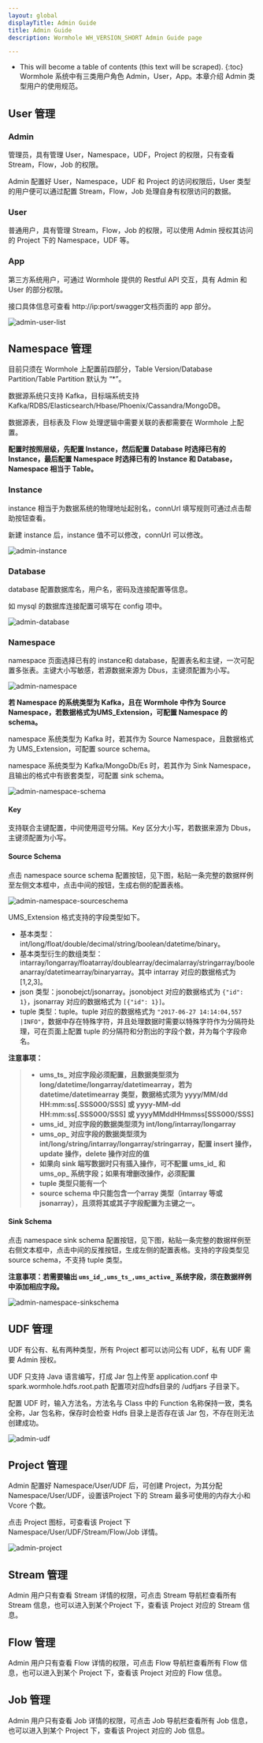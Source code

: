 ```yaml
---
layout: global
displayTitle: Admin Guide
title: Admin Guide
description: Wormhole WH_VERSION_SHORT Admin Guide page

---
```


* This will become a table of contents (this text will be scraped).
{:toc}
Wormhole 系统中有三类用户角色 Admin，User，App。本章介绍 Admin 类型用户的使用规范。

## User 管理

### Admin

管理员，具有管理 User，Namespace，UDF，Project 的权限，只有查看 Stream，Flow，Job 的权限。

Admin 配置好 User，Namespace，UDF 和 Project 的访问权限后，User 类型的用户便可以通过配置 Stream，Flow，Job 处理自身有权限访问的数据。

### User

普通用户，具有管理 Stream，Flow，Job 的权限，可以使用 Admin 授权其访问的 Project 下的 Namespace，UDF 等。

### App

第三方系统用户，可通过 Wormhole 提供的 Restful API 交互，具有 Admin 和 User 的部分权限。

接口具体信息可查看 http://ip:port/swagger文档页面的 app 部分。

![admin-user-list](/Users/swallow/IdeaProjects/wormhole/docs/img/admin-user-list.png)

## Namespace 管理

目前只须在 Wormhole 上配置前四部分，Table Version/Database Partition/Table Partition 默认为 “*”。

数据源系统只支持 Kafka，目标端系统支持 Kafka/RDBS/Elasticsearch/Hbase/Phoenix/Cassandra/MongoDB。

数据源表，目标表及 Flow 处理逻辑中需要关联的表都需要在 Wormhole 上配置。

**配置时按照层级，先配置 Instance，然后配置 Database 时选择已有的 Instance，最后配置 Namespace 时选择已有的 Instance 和 Database，Namespace 相当于 Table。**

### Instance

instance 相当于为数据系统的物理地址起别名，connUrl 填写规则可通过点击帮助按钮查看。

新建 instance 后，instance 值不可以修改，connUrl 可以修改。

![admin-instance](/Users/swallow/IdeaProjects/wormhole/docs/img/admin-instance.png)

### Database

database 配置数据库名，用户名，密码及连接配置等信息。

如 mysql 的数据库连接配置可填写在 config 项中。

![admin-database](/Users/swallow/IdeaProjects/wormhole/docs/img/admin-database.png)

### Namespace

namespace 页面选择已有的 instance和 database，配置表名和主键，一次可配置多张表。主键大小写敏感，若源数据来源为 Dbus，主键须配置为小写。

![admin-namespace](/Users/swallow/IdeaProjects/wormhole/docs/img/admin-namespace.png)

**若 Namespace 的系统类型为 Kafka，且在 Wormhole 中作为 Source Namespace，若数据格式为UMS_Extension，可配置 Namespace 的 schema。**

namespace 系统类型为 Kafka 时，若其作为 Source Namespace，且数据格式为 UMS_Extension，可配置 source schema。 

namespace 系统类型为 Kafka/MongoDb/Es 时，若其作为 Sink Namespace，且输出的格式中有嵌套类型，可配置 sink schema。 

![admin-namespace-schema](/Users/swallow/IdeaProjects/wormhole/docs/img/admin-namespace-schema.png)

#### Key

支持联合主键配置，中间使用逗号分隔。Key 区分大小写，若数据来源为 Dbus，主键须配置为小写。

#### Source Schema

点击 namespace source schema 配置按钮，见下图，粘贴一条完整的数据样例至左侧文本框中，点击中间的按钮，生成右侧的配置表格。

![admin-namespace-sourceschema](/Users/swallow/IdeaProjects/wormhole/docs/img/admin-namespace-sourceschema.png)

UMS_Extension 格式支持的字段类型如下。

- 基本类型：int/long/float/double/decimal/string/boolean/datetime/binary。
- 基本类型衍生的数组类型：intarray/longarray/floatarray/doublearray/decimalarray/stringarray/booleanarray/datetimearray/binaryarray。其中 intarray 对应的数据格式为 [1,2,3]。
- json 类型：jsonobejct/jsonarray。jsonobject 对应的数据格式为 `{"id": 1}`，jsonarray 对应的数据格式为 `[{"id": 1}]`。
- tuple 类型：tuple。tuple 对应的数据格式为 `"2017-06-27 14:14:04,557 |INFO"`，数据中存在特殊字符，并且处理数据时需要以特殊字符作为分隔符处理，可在页面上配置 tuple 的分隔符和分割出的字段个数，并为每个字段命名。

**注意事项：**

> - **ums_ts_ 对应字段必须配置，且数据类型须为 long/datetime/longarray/datetimearray，若为datetime/datetimearray 类型，数据格式须为 yyyy/MM/dd HH:mm:ss[.SSS000/SSS] 或 yyyy-MM-dd HH:mm:ss[.SSS000/SSS] 或 yyyyMMddHHmmss[SSS000/SSS]**
> - **ums_id_ 对应字段的数据类型须为 int/long/intarray/longarray**
> - **ums_op_ 对应字段的数据类型须为 int/long/string/intarray/longarray/stringarray，配置 insert 操作，update 操作，delete 操作对应的值**
> - **如果向 sink 端写数据时只有插入操作，可不配置 ums_id_ 和 ums_op_ 系统字段；如果有增删改操作，必须配置**
> - **tuple 类型只能有一个**
> - **source schema 中只能包含一个array 类型（intarray 等或 jsonarray），且须将其或其子字段配置为主键之一。**

#### Sink Schema

点击 namespace sink schema 配置按钮，见下图，粘贴一条完整的数据样例至右侧文本框中，点击中间的反推按钮，生成左侧的配置表格。支持的字段类型见 source schema，不支持 tuple 类型。

**注意事项：若需要输出 `ums_id_,ums_ts_,ums_active_` 系统字段，须在数据样例中添加相应字段。**

![admin-namespace-sinkschema](/Users/swallow/IdeaProjects/wormhole/docs/img/admin-namespace-sinkschema.png)

## UDF 管理

UDF 有公有、私有两种类型，所有 Project 都可以访问公有 UDF，私有 UDF 需要 Admin 授权。

UDF 只支持 Java 语言编写，打成 Jar 包上传至 application.conf 中 spark.wormhole.hdfs.root.path 配置项对应hdfs目录的 /udfjars 子目录下。

配置 UDF 时，输入方法名，方法名与 Class 中的 Function 名称保持一致，类名全称，Jar 包名称，保存时会检查 Hdfs 目录上是否存在该 Jar 包，不存在则无法创建成功。

![admin-udf](/Users/swallow/IdeaProjects/wormhole/docs/img/admin-udf.png)

## Project 管理

Admin 配置好 Namespace/User/UDF 后，可创建 Project，为其分配 Namespace/User/UDF，设置该Project 下的 Stream 最多可使用的内存大小和 Vcore 个数。

点击 Project 图标，可查看该 Project 下 Namespace/User/UDF/Stream/Flow/Job 详情。

![admin-project](/Users/swallow/IdeaProjects/wormhole/docs/img/admin-project.png)

## Stream 管理

Admin 用户只有查看 Stream 详情的权限，可点击 Stream 导航栏查看所有 Stream 信息，也可以进入到某个Project 下，查看该 Project 对应的 Stream 信息。

## Flow 管理

Admin 用户只有查看 Flow 详情的权限，可点击 Flow 导航栏查看所有 Flow 信息，也可以进入到某个 Project 下，查看该 Project 对应的 Flow 信息。

## Job 管理

Admin 用户只有查看 Job 详情的权限，可点击 Job 导航栏查看所有 Job 信息，也可以进入到某个 Project 下，查看该 Project 对应的 Job 信息。